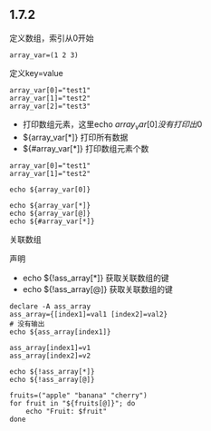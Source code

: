 ## 1.7.2

定义数组，索引从0开始
```shell
array_var=(1 2 3)
```
定义key=value
```shell
array_var[0]="test1"
array_var[1]="test2"
array_var[2]="test3"
```

- 打印数组元素，这里echo ${array_var[0]} 没有打印出$0
- ${array_var[*]} 打印所有数据
- ${#array_var[*]} 打印数组元素个数
```shell
array_var[0]="test1"
array_var[1]="test2"

echo ${array_var[0]}

echo ${array_var[*]}
echo ${array_var[@]}
echo ${#array_var[*]}
```

关联数组

声明
- echo ${!ass_array[*]} 获取关联数组的键
- echo ${!ass_array[@]} 获取关联数组的键
```shell
declare -A ass_array
ass_array={[index1]=val1 [index2]=val2}
# 没有输出
echo ${ass_array[index1]}

ass_array[index1]=v1
ass_array[index2]=v2

echo ${!ass_array[*]}
echo ${!ass_array[@]}
```

```shell
fruits=("apple" "banana" "cherry")
for fruit in "${fruits[@]}"; do
    echo "Fruit: $fruit"
done
```

